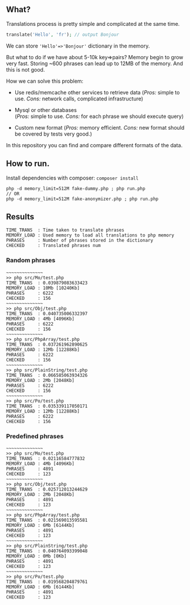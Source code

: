 ## What?
Translations process is pretty simple and complicated at the same time.
```php
translate('Hello', 'fr'); // output Bonjour
```
We can store `'Hello'=>'Bonjour'` dictionary in the memory.

But what to do if we have about 5-10k key=>pairs? Memory begin to grow very fast.
Storing ~600 phrases can lead up to 12MB of the memory. And this is not good.

How we can solve this problem:
- Use redis/memcache other services to retrieve data
(*Pros:* simple to use. *Cons:* network calls, complicated infrastructure)

- Mysql or other databases  
(*Pros:* simple to use. *Cons:* for each phrase we should execute query)

- Custom new format
(*Pros:* memory efficient. *Cons:* new format should be covered by tests very good.)
 
In this repository you can find and compare different formats of the data. 
  
## How to run.
Install dependencies with composer: `composer install` 
```shell script
php -d memory_limit=512M fake-dummy.php ; php run.php
// OR 
php -d memory_limit=512M fake-anonymizer.php ; php run.php
```


## Results
```shell script
TIME_TRANS  : Time taken to translate phrases
MEMORY_LOAD : Used memory to load all translations to php memory
PHRASES     : Number of phrases stored in the dictionary
CHECKED     : Translated phrases num
```
### Random phrases
```
~~~~~~~~~~~~~~
>> php src/Mo/test.php
TIME_TRANS  : 0.039879083633423
MEMORY_LOAD : 10Mb [10240Kb]
PHRASES     : 6222
CHECKED     : 156
~~~~~~~~~~~~~~
>> php src/Obj/test.php
TIME_TRANS  : 0.040735006332397
MEMORY_LOAD : 4Mb [4096Kb]
PHRASES     : 6222
CHECKED     : 156
~~~~~~~~~~~~~~
>> php src/PhpArray/test.php
TIME_TRANS  : 0.037261962890625
MEMORY_LOAD : 12Mb [12288Kb]
PHRASES     : 6222
CHECKED     : 156
~~~~~~~~~~~~~~
>> php src/PlainString/test.php
TIME_TRANS  : 0.066585063934326
MEMORY_LOAD : 2Mb [2048Kb]
PHRASES     : 6222
CHECKED     : 156
~~~~~~~~~~~~~~
>> php src/Po/test.php
TIME_TRANS  : 0.035339117050171
MEMORY_LOAD : 12Mb [12288Kb]
PHRASES     : 6222
CHECKED     : 156
```
### Predefined phrases
```
~~~~~~~~~~~~~~
>> php src/Mo/test.php
TIME_TRANS  : 0.02116584777832
MEMORY_LOAD : 4Mb [4096Kb]
PHRASES     : 4891
CHECKED     : 123
~~~~~~~~~~~~~~
>> php src/Obj/test.php
TIME_TRANS  : 0.025712013244629
MEMORY_LOAD : 2Mb [2048Kb]
PHRASES     : 4891
CHECKED     : 123
~~~~~~~~~~~~~~
>> php src/PhpArray/test.php
TIME_TRANS  : 0.021569013595581
MEMORY_LOAD : 6Mb [6144Kb]
PHRASES     : 4891
CHECKED     : 123
~~~~~~~~~~~~~~
>> php src/PlainString/test.php
TIME_TRANS  : 0.040764093399048
MEMORY_LOAD : 0Mb [0Kb]
PHRASES     : 4891
CHECKED     : 123
~~~~~~~~~~~~~~
>> php src/Po/test.php
TIME_TRANS  : 0.019568204879761
MEMORY_LOAD : 6Mb [6144Kb]
PHRASES     : 4891
CHECKED     : 123
```
